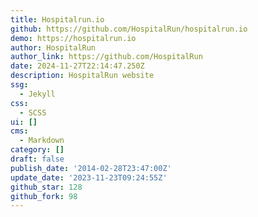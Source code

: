 ```yaml
---
title: Hospitalrun.io
github: https://github.com/HospitalRun/hospitalrun.io
demo: https://hospitalrun.io
author: HospitalRun
author_link: https://github.com/HospitalRun
date: 2024-11-27T22:14:47.250Z
description: HospitalRun website
ssg:
  - Jekyll
css:
  - SCSS
ui: []
cms:
  - Markdown
category: []
draft: false
publish_date: '2014-02-28T23:47:00Z'
update_date: '2023-11-23T09:24:55Z'
github_star: 128
github_fork: 98
---
```

